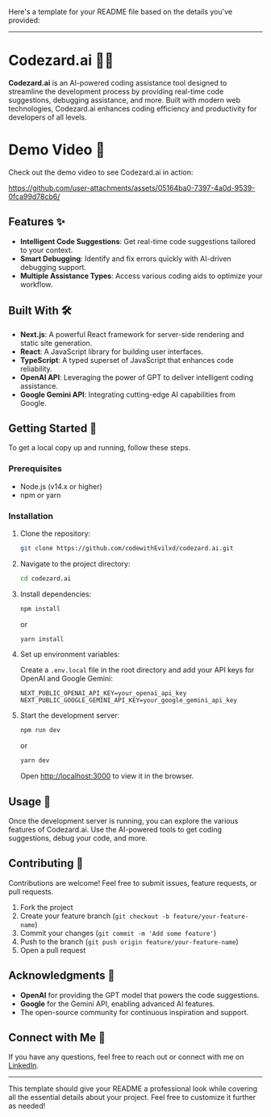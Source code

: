 Here's a template for your README file based on the details you've provided:

---

# Codezard.ai 🧙‍♂️

**Codezard.ai** is an AI-powered coding assistance tool designed to streamline the development process by providing real-time code suggestions, debugging assistance, and more. Built with modern web technologies, Codezard.ai enhances coding efficiency and productivity for developers of all levels.

# Demo Video 🎥
Check out the demo video to see Codezard.ai in action:

https://github.com/user-attachments/assets/05164ba0-7397-4a0d-9539-0fca99d78cb6/

## Features ✨

- **Intelligent Code Suggestions**: Get real-time code suggestions tailored to your context.
- **Smart Debugging**: Identify and fix errors quickly with AI-driven debugging support.
- **Multiple Assistance Types**: Access various coding aids to optimize your workflow.

## Built With 🛠️

- **Next.js**: A powerful React framework for server-side rendering and static site generation.
- **React**: A JavaScript library for building user interfaces.
- **TypeScript**: A typed superset of JavaScript that enhances code reliability.
- **OpenAI API**: Leveraging the power of GPT to deliver intelligent coding assistance.
- **Google Gemini API**: Integrating cutting-edge AI capabilities from Google.

## Getting Started 🚀

To get a local copy up and running, follow these steps.

### Prerequisites

- Node.js (v14.x or higher)
- npm or yarn

### Installation

1. Clone the repository:

   ```bash
   git clone https://github.com/codewithEvilxd/codezard.ai.git
   ```

2. Navigate to the project directory:

   ```bash
   cd codezard.ai
   ```

3. Install dependencies:

   ```bash
   npm install
   ```

   or

   ```bash
   yarn install
   ```

4. Set up environment variables:

   Create a `.env.local` file in the root directory and add your API keys for OpenAI and Google Gemini:

   ```plaintext
   NEXT_PUBLIC_OPENAI_API_KEY=your_openai_api_key
   NEXT_PUBLIC_GOOGLE_GEMINI_API_KEY=your_google_gemini_api_key
   ```

5. Start the development server:

   ```bash
   npm run dev
   ```

   or

   ```bash
   yarn dev
   ```

   Open [http://localhost:3000](http://localhost:3000) to view it in the browser.

## Usage 📖

Once the development server is running, you can explore the various features of Codezard.ai. Use the AI-powered tools to get coding suggestions, debug your code, and more.

## Contributing 🤝

Contributions are welcome! Feel free to submit issues, feature requests, or pull requests.

1. Fork the project
2. Create your feature branch (`git checkout -b feature/your-feature-name`)
3. Commit your changes (`git commit -m 'Add some feature'`)
4. Push to the branch (`git push origin feature/your-feature-name`)
5. Open a pull request

## Acknowledgments 🙌

- **OpenAI** for providing the GPT model that powers the code suggestions.
- **Google** for the Gemini API, enabling advanced AI features.
- The open-source community for continuous inspiration and support.

## Connect with Me 🔗

If you have any questions, feel free to reach out or connect with me on [LinkedIn](https://www.linkedin.com/in/).

---

This template should give your README a professional look while covering all the essential details about your project. Feel free to customize it further as needed!

